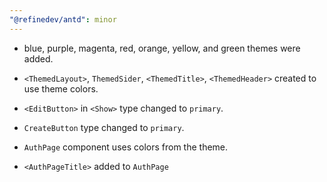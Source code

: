 ```yaml
---
"@refinedev/antd": minor
---
```


-   blue, purple, magenta, red, orange, yellow, and green themes were added.

-   `<ThemedLayout>`, `ThemedSider`, `<ThemedTitle>`, `<ThemedHeader>` created to use theme colors.

-   `<EditButton>` in `<Show>` type changed to `primary`.
-   `CreateButton` type changed to `primary`.

-   `AuthPage` component uses colors from the theme.
-   `<AuthPageTitle>` added to `AuthPage`
